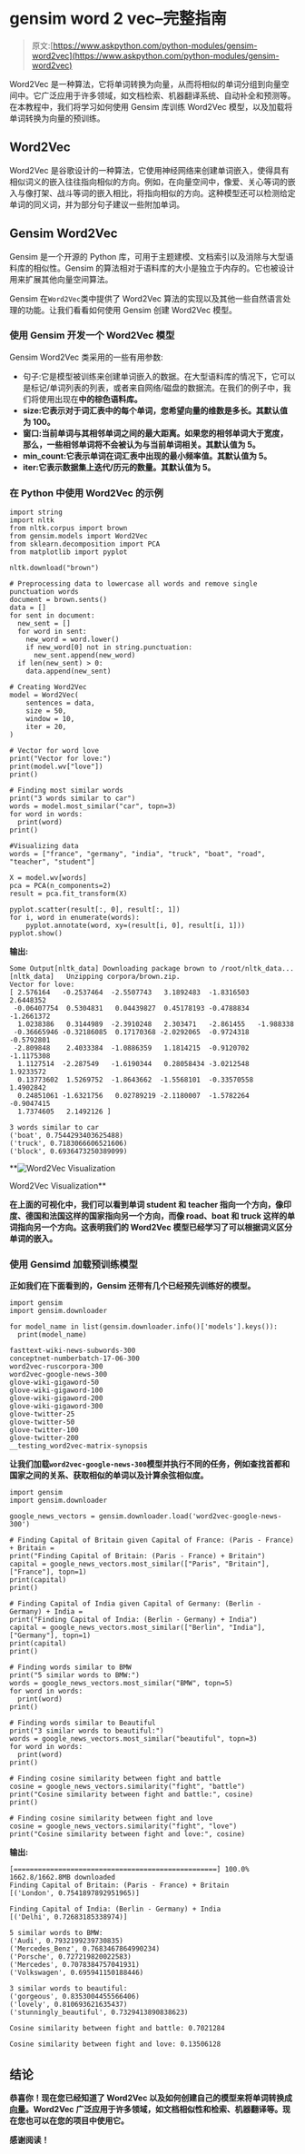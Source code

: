 # gensim word 2 vec–完整指南

> 原文:[https://www.askpython.com/python-modules/gensim-word2vec](https://www.askpython.com/python-modules/gensim-word2vec)

Word2Vec 是一种算法，它将单词转换为向量，从而将相似的单词分组到向量空间中。它广泛应用于许多领域，如文档检索、机器翻译系统、自动补全和预测等。在本教程中，我们将学习如何使用 Gensim 库训练 Word2Vec 模型，以及加载将单词转换为向量的预训练。

## Word2Vec

Word2Vec 是谷歌设计的一种算法，它使用神经网络来创建单词嵌入，使得具有相似词义的嵌入往往指向相似的方向。例如，在向量空间中，像爱、关心等词的嵌入与像打架、战斗等词的嵌入相比，将指向相似的方向。这种模型还可以检测给定单词的同义词，并为部分句子建议一些附加单词。

## Gensim Word2Vec

Gensim 是一个开源的 Python 库，可用于主题建模、文档索引以及消除与大型语料库的相似性。Gensim 的算法相对于语料库的大小是独立于内存的。它也被设计用来扩展其他向量空间算法。

Gensim 在`Word2Vec`类中提供了 Word2Vec 算法的实现以及其他一些自然语言处理的功能。让我们看看如何使用 Gensim 创建 Word2Vec 模型。

### 使用 Gensim 开发一个 Word2Vec 模型

Gensim Word2Vec 类采用的一些有用参数:

*   句子:它是模型被训练来创建单词嵌入的数据。在大型语料库的情况下，它可以是标记/单词列表的列表，或者来自网络/磁盘的数据流。在我们的例子中，我们将使用出现在[](https://www.askpython.com/python-modules/tokenization-in-python-using-nltk)**中的棕色语料库。**
*   **size:它表示对于词汇表中的每个单词，您希望向量的维数是多长。其默认值为 100。**
*   **窗口:当前单词与其相邻单词之间的最大距离。如果您的相邻单词大于宽度，那么，一些相邻单词将不会被认为与当前单词相关。其默认值为 5。**
*   **min_count:它表示单词在词汇表中出现的最小频率值。其默认值为 5。**
*   **iter:它表示数据集上迭代/历元的数量。其默认值为 5。**

### **在 Python 中使用 Word2Vec 的示例**

```
import string
import nltk
from nltk.corpus import brown
from gensim.models import Word2Vec
from sklearn.decomposition import PCA
from matplotlib import pyplot

nltk.download("brown")

# Preprocessing data to lowercase all words and remove single punctuation words
document = brown.sents()
data = []
for sent in document:
  new_sent = []
  for word in sent:
    new_word = word.lower()
    if new_word[0] not in string.punctuation:
      new_sent.append(new_word)
  if len(new_sent) > 0:
    data.append(new_sent)

# Creating Word2Vec
model = Word2Vec(
    sentences = data,
    size = 50,
    window = 10,
    iter = 20,
)

# Vector for word love
print("Vector for love:")
print(model.wv["love"])
print()

# Finding most similar words
print("3 words similar to car")
words = model.most_similar("car", topn=3)
for word in words:
  print(word)
print()

#Visualizing data
words = ["france", "germany", "india", "truck", "boat", "road", "teacher", "student"]

X = model.wv[words]
pca = PCA(n_components=2)
result = pca.fit_transform(X)

pyplot.scatter(result[:, 0], result[:, 1])
for i, word in enumerate(words):
	pyplot.annotate(word, xy=(result[i, 0], result[i, 1]))
pyplot.show() 
```

****输出:****

```
Some Output[nltk_data] Downloading package brown to /root/nltk_data...
[nltk_data]   Unzipping corpora/brown.zip.
Vector for love:
[ 2.576164   -0.2537464  -2.5507743   3.1892483  -1.8316503   2.6448352
 -0.06407754  0.5304831   0.04439827  0.45178193 -0.4788834  -1.2661372
  1.0238386   0.3144989  -2.3910248   2.303471   -2.861455   -1.988338
 -0.36665946 -0.32186085  0.17170368 -2.0292065  -0.9724318  -0.5792801
 -2.809848    2.4033384  -1.0886359   1.1814215  -0.9120702  -1.1175308
  1.1127514  -2.287549   -1.6190344   0.28058434 -3.0212548   1.9233572
  0.13773602  1.5269752  -1.8643662  -1.5568101  -0.33570558  1.4902842
  0.24851061 -1.6321756   0.02789219 -2.1180007  -1.5782264  -0.9047415
  1.7374605   2.1492126 ]

3 words similar to car
('boat', 0.7544293403625488)
('truck', 0.7183066606521606)
('block', 0.6936473250389099) 
```

**![Word2Vec Visualization](../Images/f4eea8642ab889e0feebbe19f245a019.png)

Word2Vec Visualization** 

**在上面的可视化中，我们可以看到单词 student 和 teacher 指向一个方向，像印度、德国和法国这样的国家指向另一个方向，而像 road、boat 和 truck 这样的单词指向另一个方向。这表明我们的 Word2Vec 模型已经学习了可以根据词义区分单词的嵌入。**

### **使用 Gensimd 加载预训练模型**

**正如我们在下面看到的，Gensim 还带有几个已经预先训练好的模型。**

```
import gensim
import gensim.downloader

for model_name in list(gensim.downloader.info()['models'].keys()):
  print(model_name) 
```

```
fasttext-wiki-news-subwords-300
conceptnet-numberbatch-17-06-300
word2vec-ruscorpora-300
word2vec-google-news-300
glove-wiki-gigaword-50
glove-wiki-gigaword-100
glove-wiki-gigaword-200
glove-wiki-gigaword-300
glove-twitter-25
glove-twitter-50
glove-twitter-100
glove-twitter-200
__testing_word2vec-matrix-synopsis 
```

**让我们加载`word2vec-google-news-300`模型并执行不同的任务，例如查找首都和国家之间的关系、获取相似的单词以及计算余弦相似度。**

```
import gensim
import gensim.downloader

google_news_vectors = gensim.downloader.load('word2vec-google-news-300')

# Finding Capital of Britain given Capital of France: (Paris - France) + Britain = 
print("Finding Capital of Britain: (Paris - France) + Britain")
capital = google_news_vectors.most_similar(["Paris", "Britain"], ["France"], topn=1)
print(capital)
print()

# Finding Capital of India given Capital of Germany: (Berlin - Germany) + India = 
print("Finding Capital of India: (Berlin - Germany) + India")
capital = google_news_vectors.most_similar(["Berlin", "India"], ["Germany"], topn=1)
print(capital)
print()

# Finding words similar to BMW
print("5 similar words to BMW:")
words = google_news_vectors.most_similar("BMW", topn=5)
for word in words:
  print(word)
print()

# Finding words similar to Beautiful
print("3 similar words to beautiful:")
words = google_news_vectors.most_similar("beautiful", topn=3)
for word in words:
  print(word)
print()

# Finding cosine similarity between fight and battle
cosine = google_news_vectors.similarity("fight", "battle")
print("Cosine similarity between fight and battle:", cosine)
print()

# Finding cosine similarity between fight and love
cosine = google_news_vectors.similarity("fight", "love")
print("Cosine similarity between fight and love:", cosine) 
```

****输出**:**

```
[==================================================] 100.0% 1662.8/1662.8MB downloaded
Finding Capital of Britain: (Paris - France) + Britain
[('London', 0.7541897892951965)]

Finding Capital of India: (Berlin - Germany) + India
[('Delhi', 0.72683185338974)]

5 similar words to BMW:
('Audi', 0.7932199239730835)
('Mercedes_Benz', 0.7683467864990234)
('Porsche', 0.727219820022583)
('Mercedes', 0.7078384757041931)
('Volkswagen', 0.695941150188446)

3 similar words to beautiful:
('gorgeous', 0.8353004455566406)
('lovely', 0.810693621635437)
('stunningly_beautiful', 0.7329413890838623)

Cosine similarity between fight and battle: 0.7021284

Cosine similarity between fight and love: 0.13506128 
```

## **结论**

**恭喜你！现在您已经知道了 Word2Vec 以及如何创建自己的模型来将单词转换成[向量](https://www.askpython.com/python-modules/numpy/vectorization-numpy)。Word2Vec 广泛应用于许多领域，如文档相似性和检索、机器翻译等。现在您也可以在您的项目中使用它。**

**感谢阅读！**